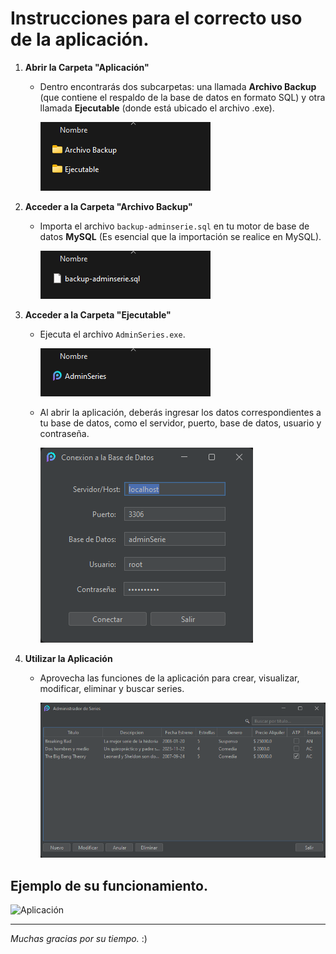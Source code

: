 # Instrucciones para el correcto uso de la aplicación.

1. **Abrir la Carpeta "Aplicación"**
   - Dentro encontrarás dos subcarpetas: una llamada **Archivo Backup** (que contiene el respaldo de la base de datos en formato SQL) y otra llamada **Ejecutable** (donde está ubicado el archivo .exe).

     ![Aplicación](src/img/captura1.png)

2. **Acceder a la Carpeta "Archivo Backup"**
   - Importa el archivo `backup-adminserie.sql` en tu motor de base de datos **MySQL** (Es esencial que la importación se realice en MySQL).

     ![Aplicación](src/img/captura2.png)

3. **Acceder a la Carpeta "Ejecutable"**
   - Ejecuta el archivo `AdminSeries.exe`.
 
     ![Aplicación](src/img/captura3.png)
     
   - Al abrir la aplicación, deberás ingresar los datos correspondientes a tu base de datos, como el servidor, puerto, base de datos, usuario y contraseña.
  
     ![Aplicación](src/img/captura4.png)

5. **Utilizar la Aplicación**
   - Aprovecha las funciones de la aplicación para crear, visualizar, modificar, eliminar y buscar series.
   
     ![Aplicación](src/img/captura5.png)

## Ejemplo de su funcionamiento.

![Aplicación](src/img/gif.gif)

---

*Muchas gracias por su tiempo.* :)
